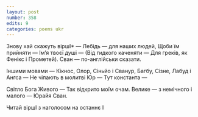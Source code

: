 ```yaml
---
layout: post
number: 358
edits: 9
categories: poems ukr
---
```


Знову хай скажуть віршІ* — 
Лебідь — для наших людей,
Щоби їм прийняти —
Імʼя твоєї душі — 
(Від гидкого каченяти —
Для греків, як Фенікс і Прометей).
Сван — по-англійськи сказати.

Іншими мовами —
Кікнос, Олор, Сіньйо і Сванур,
Багбу, Сізне, Лабуд і Ангса —
Не чіпають в молитві Юр — 
Тут константа —

Світло Бога Живого —
Так відкрито моїм очам.
Велике — з немічного і малого —
Юрайя Сван.

Читай віршІ з наголосом на останнє І
